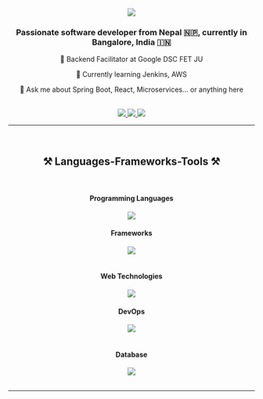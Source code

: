 <h1 align="center">
    <img src="https://readme-typing-svg.herokuapp.com/?font=Righteous&size=35&center=true&vCenter=true&width=500&height=70&duration=4000&lines=Hi+There!+👋;+I'm+Dipendra+Bhatta!;" />
</h1>
<h3 align="center">Passionate software developer from Nepal 🇳🇵, currently in Bangalore, India 🇮🇳</h3>
<div align="center">

🔭 Backend Facilitator at Google DSC FET JU

🌱 Currently learning Jenkins, AWS

💬 Ask me about Spring Boot, React, Microservices... or anything here
 </div>
<br/>
<div align="center"> 
  <a href="mailto:dipenbhat557@gmail.com">
    <img src="https://img.shields.io/badge/Gmail-333333?style=for-the-badge&logo=gmail&logoColor=red" />
  </a>
  <a href="https://linkedin.com/in/dipendra-bhatta-38ba32259/" target="_blank">
    <img src="https://img.shields.io/badge/LinkedIn-0077B5?style=for-the-badge&logo=linkedin&logoColor=white" target="_blank" />
  </a>
  <a href="https://dipendrabhatta.com.np" target="_blank">
     <img src="https://img.shields.io/badge/Portfolio-FF5722?style=for-the-badge&logo=todoist&logoColor=white" target="_blank" />
  </a>
</div>
<hr/>
<br/>
<h2 align="center">⚒️ Languages-Frameworks-Tools ⚒️</h2>
<br/>
<div align="center">
    <div>
          <h4 align="center">Programming Languages</h4>
        <img src="https://skillicons.dev/icons?i=java,c,python,javascript,typescript" />
    </div>
    <div>
        <h4 align="center">Frameworks</h4>
        <img src="https://skillicons.dev/icons?i=spring,react,tailwind" />
    </div>
</div>
<br/>
<div align="center">
    <div>
         <h4 align="center">Web Technologies</h4>
        <img src="https://skillicons.dev/icons?i=threejs,firebase,kafka" />
    </div>
    <div>
         <h4 align="center">DevOps</h4>
        <img src="https://skillicons.dev/icons?i=docker,git,kubernetes,jenkins" />
    </div>
</div>
<br/>
<div align="center">
    <div>
        <h4 align="center">Database</h4>
        <img src="https://skillicons.dev/icons?i=mysql,postgres,mongodb" />
    </div>
</div>
<br/>
<hr/>
